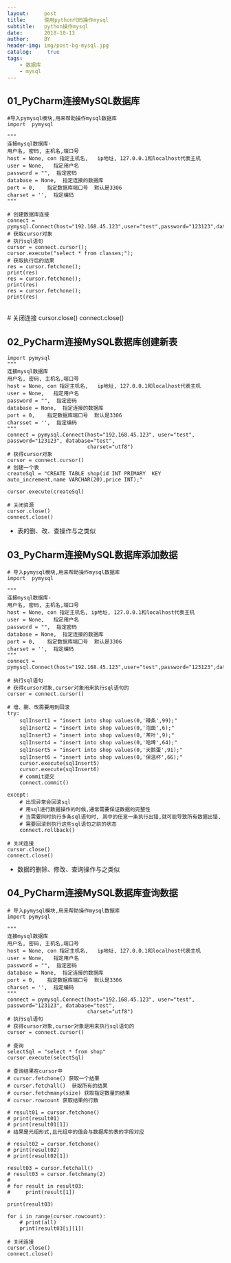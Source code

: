 ```yaml
---
layout:     post
title:      使用python代码操作mysql
subtitle:   python操作mysql
date:       2018-10-13
author:     BY
header-img: img/post-bg-mysql.jpg
catalog: 	 true
tags:
    - 数据库
    - mysql
---
```



## 01_PyCharm连接MySQL数据库
	#导入pymysql模块,用来帮助操作mysql数据库
	import  pymysql
	
	"""
	连接mysql数据库-
	用户名, 密码, 主机名,端口号
	host = None, con 指定主机名,   ip地址, 127.0.0.1和localhost代表主机
	user = None,   指定用户名
	password = "",  指定密码
	database = None,  指定连接的数据库
	port = 0,    指定数据库端口号  默认是3306
	charset = '',  指定编码
	"""
	
	# 创建数据库连接
	connect = pymysql.Connect(host="192.168.45.123",user="test",password="123123",database="test",charset="utf8")
	# 获取cursor对象
	# 执行sql语句
	cursor = connect.cursor();
	cursor.execute("select * from classes;");
	# 获取执行后的结果
	res = cursor.fetchone();
	print(res)
	res = cursor.fetchone();
	print(res)
	res = cursor.fetchone();
	print(res)


​	
	# 关闭连接
	cursor.close()
	connect.close()

## 02_PyCharm连接MySQL数据库创建新表
	import pymysql
	"""
	连接mysql数据库
	用户名, 密码, 主机名,端口号
	host = None, con 指定主机名,   ip地址, 127.0.0.1和localhost代表主机
	user = None,   指定用户名
	password = "",  指定密码
	database = None,  指定连接的数据库
	port = 0,    指定数据库端口号  默认是3306
	charsset = '',  指定编码
	"""
	connect = pymysql.Connect(host="192.168.45.123", user="test", password="123123", database="test",
	                          charset="utf8")
	# 获得cursor对象
	cursor = connect.cursor()
	# 创建一个表
	createSql = "CREATE TABLE shop(id INT PRIMARY  KEY  auto_increment,name VARCHAR(20),price INT);"
	
	cursor.execute(createSql)
	
	# 关闭资源
	cursor.close()
	connect.close()
* 表的删、改、查操作与之类似





## 03_PyCharm连接MySQL数据库添加数据
	# 导入pymysql模块,用来帮助操作mysql数据库
	import  pymysql
	
	"""
	连接mysql数据库-
	用户名, 密码, 主机名,端口号
	host = None, con 指定主机名, ip地址, 127.0.0.1和localhost代表主机
	user = None,   指定用户名
	password = "",  指定密码
	database = None,  指定连接的数据库
	port = 0,    指定数据库端口号  默认是3306
	charset = '',  指定编码
	"""
	connect = pymysql.Connect(host="192.168.45.123",user="test",password="123123",database="test",charset="utf8")
	
	# 执行sql语句
	# 获得cursor对象,cursor对象用来执行sql语句的
	cursor = connect.cursor()
	
	# 增、删、改需要用到回滚
	try:
	    sqlInsert1 = "insert into shop values(0,'辣条',99);"
	    sqlInsert2 = "insert into shop values(0,'泡面',6);"
	    sqlInsert3 = "insert into shop values(0,'茶叶',9);"
	    sqlInsert4 = "insert into shop values(0,'哈啤',64);"
	    sqlInsert5 = "insert into shop values(0,'天鹅蛋',91);"
	    sqlInsert6 = "insert into shop values(0,'保温杯',66);"
	    cursor.execute(sqlInsert5)
	    cursor.execute(sqlInsert6)
	    # commit提交
	    connect.commit()
	
	except:
	    # 出现异常会回滚sql
	    # 用sql进行数据操作的时候,通常需要保证数据的完整性
	    # 当需要同时执行多条sql语句时, 其中的任意一条执行出错,就可能导致所有数据出错,
	    # 需要回滚到执行这些sql语句之前的状态
	    connect.rollback()
	
	# 关闭连接
	cursor.close()
	connect.close()
* 数据的删除、修改、查询操作与之类似


## 04_PyCharm连接MySQL数据库查询数据
	# 导入pymysql模块,用来帮助操作mysql数据库
	import pymysql
	
	"""
	连接mysql数据库
	用户名, 密码, 主机名,端口号
	host = None, con 指定主机名,   ip地址, 127.0.0.1和localhost代表主机
	user = None,   指定用户名
	password = "",  指定密码
	database = None,  指定连接的数据库
	port = 0,    指定数据库端口号  默认是3306
	charset = '',  指定编码
	"""
	connect = pymysql.Connect(host="192.168.45.123", user="test", password="123123", database="test",
	                          charset="utf8")
	# 执行sql语句
	# 获得cursor对象,cursor对象是用来执行sql语句的
	cursor = connect.cursor()
	
	# 查询
	selectSql = "select * from shop"
	cursor.execute(selectSql)
	
	# 查询结果在cursor中
	# cursor.fetchone() 获取一个结果
	# cursor.fetchall()  获取所有的结果
	# cursor.fetchmany(size) 获取指定数量的结果
	# cursor.rowcount 获取结果的行数
	
	# result01 = cursor.fetchone()
	# print(result01)
	# print(result01[1])
	# 结果是元组形式,且元组中的值会与数据库的表的字段对应
	
	# result02 = cursor.fetchone()
	# print(result02)
	# print(result02[1])
	
	result03 = cursor.fetchall()
	# result03 = cursor.fetchmany(2)
	#
	# for result in result03:
	#     print(result[1])
	
	print(result03)
	
	for i in range(cursor.rowcount):
	    # print(all)
	    print(result03[i][1])
	
	# 关闭连接
	cursor.close()
	connect.close()
